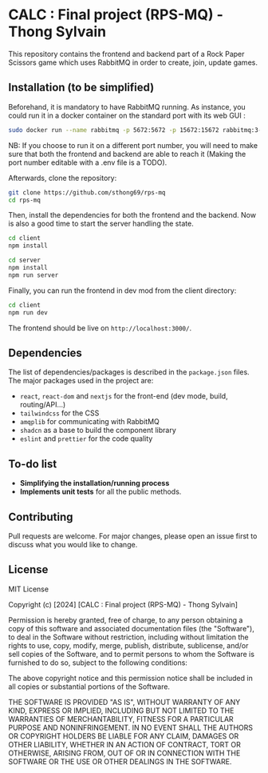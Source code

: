 # CALC : Final project (RPS-MQ) - Thong Sylvain

This repository contains the frontend and backend part of a Rock Paper Scissors game which uses RabbitMQ in order to create, join, update games.

## Installation (to be simplified)

Beforehand, it is mandatory to have RabbitMQ running. As instance, you could run it in a docker container on the standard port with its web GUI :

```bash
sudo docker run --name rabbitmq -p 5672:5672 -p 15672:15672 rabbitmq:3-management
```

NB: If you choose to run it on a different port number, you will need to make sure that both the frontend and backend are able to reach it (Making the port number editable with a .env file is a TODO).

Afterwards, clone the repository:

```bash
git clone https://github.com/sthong69/rps-mq
cd rps-mq
```

Then, install the dependencies for both the frontend and the backend. Now is also a good time to start the server handling the state.

```bash
cd client
npm install
```

```bash
cd server
npm install
npm run server
```

Finally, you can run the frontend in dev mod from the client directory:

```bash
cd client
npm run dev
```

The frontend should be live on `http://localhost:3000/`.

## Dependencies

The list of dependencies/packages is described in the `package.json` files. The major packages used in the project are:

- `react`, `react-dom` and `nextjs` for the front-end (dev mode, build, routing/API...)
- `tailwindcss` for the CSS
- `amqplib` for communicating with RabbitMQ
- `shadcn` as a base to build the component library
- `eslint` and `prettier` for the code quality

## To-do list

- **Simplifying the installation/running process**
- **Implements unit tests** for all the public methods.

## Contributing

Pull requests are welcome. For major changes, please open an issue first
to discuss what you would like to change.

## License

MIT License

Copyright (c) [2024] [CALC : Final project (RPS-MQ) - Thong Sylvain]

Permission is hereby granted, free of charge, to any person obtaining a copy
of this software and associated documentation files (the "Software"), to deal
in the Software without restriction, including without limitation the rights
to use, copy, modify, merge, publish, distribute, sublicense, and/or sell
copies of the Software, and to permit persons to whom the Software is
furnished to do so, subject to the following conditions:

The above copyright notice and this permission notice shall be included in all
copies or substantial portions of the Software.

THE SOFTWARE IS PROVIDED "AS IS", WITHOUT WARRANTY OF ANY KIND, EXPRESS OR
IMPLIED, INCLUDING BUT NOT LIMITED TO THE WARRANTIES OF MERCHANTABILITY,
FITNESS FOR A PARTICULAR PURPOSE AND NONINFRINGEMENT. IN NO EVENT SHALL THE
AUTHORS OR COPYRIGHT HOLDERS BE LIABLE FOR ANY CLAIM, DAMAGES OR OTHER
LIABILITY, WHETHER IN AN ACTION OF CONTRACT, TORT OR OTHERWISE, ARISING FROM,
OUT OF OR IN CONNECTION WITH THE SOFTWARE OR THE USE OR OTHER DEALINGS IN THE
SOFTWARE.
